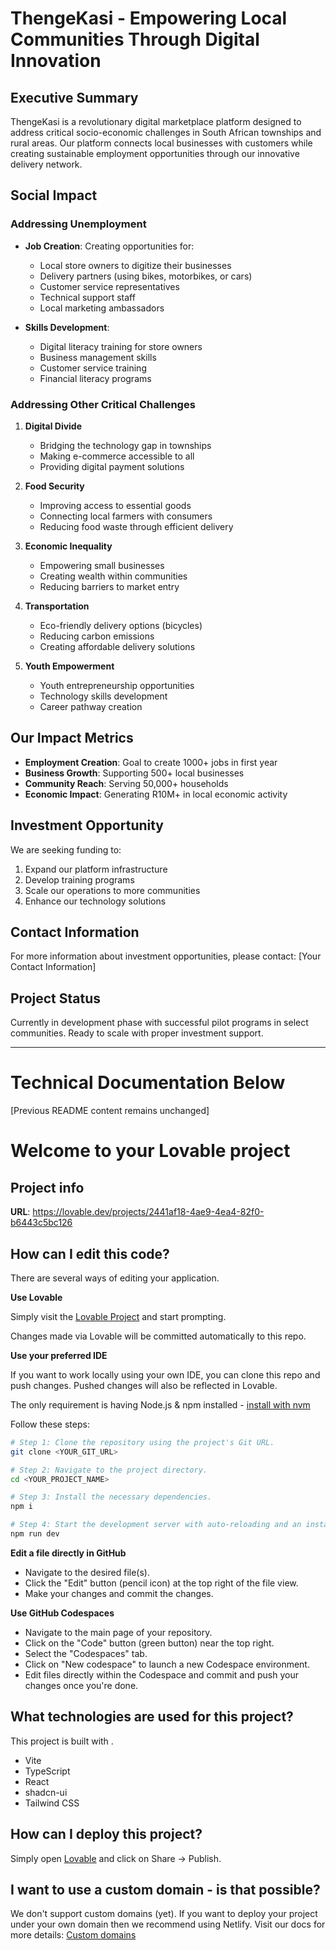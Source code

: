 # ThengeKasi - Empowering Local Communities Through Digital Innovation

## Executive Summary

ThengeKasi is a revolutionary digital marketplace platform designed to address critical socio-economic challenges in South African townships and rural areas. Our platform connects local businesses with customers while creating sustainable employment opportunities through our innovative delivery network.

## Social Impact

### Addressing Unemployment
- **Job Creation**: Creating opportunities for:
  - Local store owners to digitize their businesses
  - Delivery partners (using bikes, motorbikes, or cars)
  - Customer service representatives
  - Technical support staff
  - Local marketing ambassadors

- **Skills Development**:
  - Digital literacy training for store owners
  - Business management skills
  - Customer service training
  - Financial literacy programs

### Addressing Other Critical Challenges

1. **Digital Divide**
   - Bridging the technology gap in townships
   - Making e-commerce accessible to all
   - Providing digital payment solutions

2. **Food Security**
   - Improving access to essential goods
   - Connecting local farmers with consumers
   - Reducing food waste through efficient delivery

3. **Economic Inequality**
   - Empowering small businesses
   - Creating wealth within communities
   - Reducing barriers to market entry

4. **Transportation**
   - Eco-friendly delivery options (bicycles)
   - Reducing carbon emissions
   - Creating affordable delivery solutions

5. **Youth Empowerment**
   - Youth entrepreneurship opportunities
   - Technology skills development
   - Career pathway creation

## Our Impact Metrics

- **Employment Creation**: Goal to create 1000+ jobs in first year
- **Business Growth**: Supporting 500+ local businesses
- **Community Reach**: Serving 50,000+ households
- **Economic Impact**: Generating R10M+ in local economic activity

## Investment Opportunity

We are seeking funding to:
1. Expand our platform infrastructure
2. Develop training programs
3. Scale our operations to more communities
4. Enhance our technology solutions

## Contact Information

For more information about investment opportunities, please contact:
[Your Contact Information]

## Project Status

Currently in development phase with successful pilot programs in select communities. Ready to scale with proper investment support.

---

# Technical Documentation Below

[Previous README content remains unchanged]

# Welcome to your Lovable project

## Project info

**URL**: https://lovable.dev/projects/2441af18-4ae9-4ea4-82f0-b6443c5bc126

## How can I edit this code?

There are several ways of editing your application.

**Use Lovable**

Simply visit the [Lovable Project](https://lovable.dev/projects/2441af18-4ae9-4ea4-82f0-b6443c5bc126) and start prompting.

Changes made via Lovable will be committed automatically to this repo.

**Use your preferred IDE**

If you want to work locally using your own IDE, you can clone this repo and push changes. Pushed changes will also be reflected in Lovable.

The only requirement is having Node.js & npm installed - [install with nvm](https://github.com/nvm-sh/nvm#installing-and-updating)

Follow these steps:

```sh
# Step 1: Clone the repository using the project's Git URL.
git clone <YOUR_GIT_URL>

# Step 2: Navigate to the project directory.
cd <YOUR_PROJECT_NAME>

# Step 3: Install the necessary dependencies.
npm i

# Step 4: Start the development server with auto-reloading and an instant preview.
npm run dev
```

**Edit a file directly in GitHub**

- Navigate to the desired file(s).
- Click the "Edit" button (pencil icon) at the top right of the file view.
- Make your changes and commit the changes.

**Use GitHub Codespaces**

- Navigate to the main page of your repository.
- Click on the "Code" button (green button) near the top right.
- Select the "Codespaces" tab.
- Click on "New codespace" to launch a new Codespace environment.
- Edit files directly within the Codespace and commit and push your changes once you're done.

## What technologies are used for this project?

This project is built with .

- Vite
- TypeScript
- React
- shadcn-ui
- Tailwind CSS

## How can I deploy this project?

Simply open [Lovable](https://lovable.dev/projects/2441af18-4ae9-4ea4-82f0-b6443c5bc126) and click on Share -> Publish.

## I want to use a custom domain - is that possible?

We don't support custom domains (yet). If you want to deploy your project under your own domain then we recommend using Netlify. Visit our docs for more details: [Custom domains](https://docs.lovable.dev/tips-tricks/custom-domain/)

